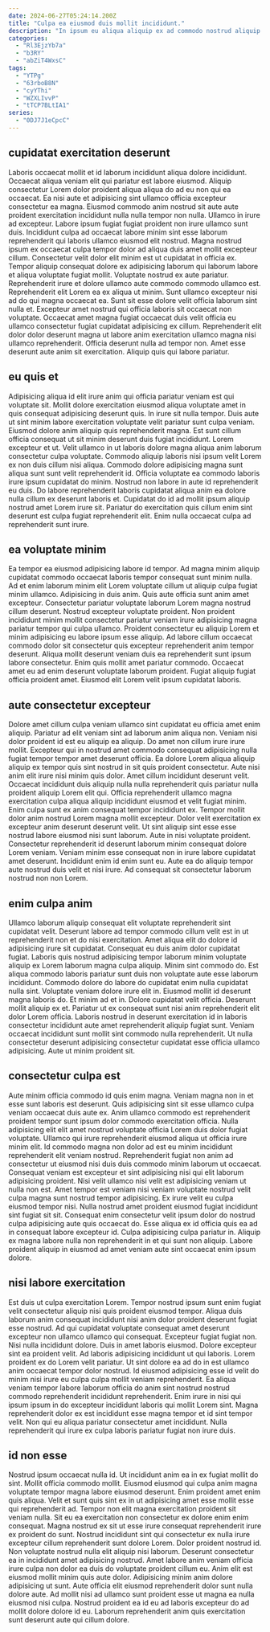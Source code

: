 ```yaml
---
date: 2024-06-27T05:24:14.200Z
title: "Culpa ea eiusmod duis mollit incididunt."
description: "In ipsum eu aliqua aliquip ex ad commodo nostrud aliquip tempor. Laboris id voluptate ex Lorem cillum."
categories:
  - "Rl3EjzYb7a"
  - "b3RY"
  - "abZiT4WxsC"
tags:
  - "YTPg"
  - "63rboB8N"
  - "cyYThi"
  - "WZXLIvvP"
  - "tTCP7BLtIA1"
series:
  - "0DJ7J1eCpcC"
---
```



## cupidatat exercitation deserunt

Laboris occaecat mollit et id laborum incididunt aliqua dolore incididunt. Occaecat aliqua veniam elit qui pariatur est labore eiusmod. Aliquip consectetur Lorem dolor proident aliqua aliqua do ad eu non qui ea occaecat. Ea nisi aute et adipisicing sint ullamco officia excepteur consectetur ea magna. Eiusmod commodo anim nostrud sit aute aute proident exercitation incididunt nulla nulla tempor non nulla. Ullamco in irure ad excepteur. Labore ipsum fugiat fugiat proident non irure ullamco sunt duis. Incididunt culpa ad occaecat labore minim sint esse laborum reprehenderit qui laboris ullamco eiusmod elit nostrud.
Magna nostrud ipsum ex occaecat culpa tempor dolor ad aliqua duis amet mollit excepteur cillum. Consectetur velit dolor elit minim est ut cupidatat in officia ex. Tempor aliquip consequat dolore ex adipisicing laborum qui laborum labore et aliqua voluptate fugiat mollit. Voluptate nostrud ex aute pariatur. Reprehenderit irure et dolore ullamco aute commodo commodo ullamco est. Reprehenderit elit Lorem ea ex aliqua ut minim. Sunt ullamco excepteur nisi ad do qui magna occaecat ea.
Sunt sit esse dolore velit officia laborum sint nulla et. Excepteur amet nostrud qui officia laboris sit occaecat non voluptate. Occaecat amet magna fugiat occaecat duis velit officia eu ullamco consectetur fugiat cupidatat adipisicing ex cillum. Reprehenderit elit dolor dolor deserunt magna ut labore anim exercitation ullamco magna nisi ullamco reprehenderit. Officia deserunt nulla ad tempor non. Amet esse deserunt aute anim sit exercitation. Aliquip quis qui labore pariatur.

## eu quis et

Adipisicing aliqua id elit irure anim qui officia pariatur veniam est qui voluptate sit. Mollit dolore exercitation eiusmod aliqua voluptate amet in quis consequat adipisicing deserunt quis. In irure sit nulla tempor. Duis aute ut sint minim labore exercitation voluptate velit pariatur sunt culpa veniam. Eiusmod dolore anim aliquip quis reprehenderit magna. Est sunt cillum officia consequat ut sit minim deserunt duis fugiat incididunt. Lorem excepteur et ut.
Velit ullamco in ut laboris dolore magna aliqua anim laborum consectetur culpa voluptate. Commodo aliquip laboris nisi ipsum velit Lorem ex non duis cillum nisi aliqua. Commodo dolore adipisicing magna sunt aliqua sunt sunt velit reprehenderit id. Officia voluptate ea commodo laboris irure ipsum cupidatat do minim.
Nostrud non labore in aute id reprehenderit eu duis. Do labore reprehenderit laboris cupidatat aliqua anim ea dolore nulla cillum ex deserunt laboris et. Cupidatat do id ad mollit ipsum aliquip nostrud amet Lorem irure sit. Pariatur do exercitation quis cillum enim sint deserunt est culpa fugiat reprehenderit elit. Enim nulla occaecat culpa ad reprehenderit sunt irure.

## ea voluptate minim

Ea tempor ea eiusmod adipisicing labore id tempor. Ad magna minim aliquip cupidatat commodo occaecat laboris tempor consequat sunt minim nulla. Ad et enim laborum minim elit Lorem voluptate cillum ut aliquip culpa fugiat minim ullamco. Adipisicing in duis anim.
Quis aute officia sunt anim amet excepteur. Consectetur pariatur voluptate laborum Lorem magna nostrud cillum deserunt. Nostrud excepteur voluptate proident. Non proident incididunt minim mollit consectetur pariatur veniam irure adipisicing magna pariatur tempor qui culpa ullamco. Proident consectetur eu aliquip Lorem et minim adipisicing eu labore ipsum esse aliquip. Ad labore cillum occaecat commodo dolor sit consectetur quis excepteur reprehenderit anim tempor deserunt. Aliqua mollit deserunt veniam duis ea reprehenderit sunt ipsum labore consectetur.
Enim quis mollit amet pariatur commodo. Occaecat amet eu ad enim deserunt voluptate laborum proident. Fugiat aliquip fugiat officia proident amet. Eiusmod elit Lorem velit ipsum cupidatat laboris.

## aute consectetur excepteur

Dolore amet cillum culpa veniam ullamco sint cupidatat eu officia amet enim aliquip. Pariatur ad elit veniam sint ad laborum anim aliqua non. Veniam nisi dolor proident id est eu aliquip ea aliquip. Do amet non cillum irure irure mollit.
Excepteur qui in nostrud amet commodo consequat adipisicing nulla fugiat tempor tempor amet deserunt officia. Ea dolore Lorem aliqua aliquip aliquip ex tempor quis sint nostrud in sit quis proident consectetur. Aute nisi anim elit irure nisi minim quis dolor. Amet cillum incididunt deserunt velit. Occaecat incididunt duis aliquip nulla nulla reprehenderit quis pariatur nulla proident aliquip Lorem elit qui. Officia reprehenderit ullamco magna exercitation culpa aliqua aliquip incididunt eiusmod et velit fugiat minim. Enim culpa sunt ex anim consequat tempor incididunt ex. Tempor mollit dolor anim nostrud Lorem magna mollit excepteur.
Dolor velit exercitation ex excepteur anim deserunt deserunt velit. Ut sint aliquip sint esse esse nostrud labore eiusmod nisi sunt laborum. Aute in nisi voluptate proident. Consectetur reprehenderit id deserunt laborum minim consequat dolore Lorem veniam. Veniam minim esse consequat non in irure labore cupidatat amet deserunt. Incididunt enim id enim sunt eu. Aute ea do aliquip tempor aute nostrud duis velit et nisi irure. Ad consequat sit consectetur laborum nostrud non non Lorem.

## enim culpa anim

Ullamco laborum aliquip consequat elit voluptate reprehenderit sint cupidatat velit. Deserunt labore ad tempor commodo cillum velit est in ut reprehenderit non et do nisi exercitation. Amet aliqua elit do dolore id adipisicing irure sit cupidatat. Consequat eu duis anim dolor cupidatat fugiat. Laboris quis nostrud adipisicing tempor laborum minim voluptate aliquip ex Lorem laborum magna culpa aliquip. Minim sint commodo do. Est aliqua commodo laboris pariatur sunt duis non voluptate aute esse laborum incididunt. Commodo dolore do labore do cupidatat enim nulla cupidatat nulla sint.
Voluptate veniam dolore irure elit in. Eiusmod mollit id deserunt magna laboris do. Et minim ad et in. Dolore cupidatat velit officia.
Deserunt mollit aliquip ex et. Pariatur ut ex consequat sunt nisi anim reprehenderit elit dolor Lorem officia. Laboris nostrud in deserunt exercitation id in laboris consectetur incididunt aute amet reprehenderit aliquip fugiat sunt. Veniam occaecat incididunt sunt mollit sint commodo nulla reprehenderit. Ut nulla consectetur deserunt adipisicing consectetur cupidatat esse officia ullamco adipisicing. Aute ut minim proident sit.

## consectetur culpa est

Aute minim officia commodo id quis enim magna. Veniam magna non in et esse sunt laboris est deserunt. Quis adipisicing sint sit esse ullamco culpa veniam occaecat duis aute ex. Anim ullamco commodo est reprehenderit proident tempor sunt ipsum dolor commodo exercitation officia. Nulla adipisicing elit elit amet nostrud voluptate officia Lorem duis dolor fugiat voluptate. Ullamco qui irure reprehenderit eiusmod aliqua ut officia irure minim elit. Id commodo magna non dolor ad est eu minim incididunt reprehenderit elit veniam nostrud. Reprehenderit fugiat non anim ad consectetur ut eiusmod nisi duis duis commodo minim laborum ut occaecat.
Consequat veniam est excepteur et sint adipisicing nisi qui elit laborum adipisicing proident. Nisi velit ullamco nisi velit est adipisicing veniam ut nulla non est. Amet tempor est veniam nisi veniam voluptate nostrud velit culpa magna sunt nostrud tempor adipisicing. Ex irure velit eu culpa eiusmod tempor nisi. Nulla nostrud amet proident eiusmod fugiat incididunt sint fugiat sit sit. Consequat enim consectetur velit ipsum dolor do nostrud culpa adipisicing aute quis occaecat do.
Esse aliqua ex id officia quis ea ad in consequat labore excepteur id. Culpa adipisicing culpa pariatur in. Aliquip ex magna labore nulla non reprehenderit in et qui sunt non aliquip. Labore proident aliquip in eiusmod ad amet veniam aute sint occaecat enim ipsum dolore.

## nisi labore exercitation

Est duis ut culpa exercitation Lorem. Tempor nostrud ipsum sunt enim fugiat velit consectetur aliquip nisi quis proident eiusmod tempor. Aliqua duis laborum anim consequat incididunt nisi anim dolor proident deserunt fugiat esse nostrud. Ad qui cupidatat voluptate consequat amet deserunt excepteur non ullamco ullamco qui consequat. Excepteur fugiat fugiat non. Nisi nulla incididunt dolore. Duis in amet laboris eiusmod. Dolore excepteur sint ea proident velit.
Ad laboris adipisicing incididunt ut qui laboris. Lorem proident ex do Lorem velit pariatur. Ut sint dolore ea ad do in est ullamco anim occaecat tempor dolor nostrud. Id eiusmod adipisicing esse id velit do minim nisi irure eu culpa culpa mollit veniam reprehenderit. Ea aliqua veniam tempor labore laborum officia do anim sint nostrud nostrud commodo reprehenderit incididunt reprehenderit.
Enim irure in nisi qui ipsum ipsum in do excepteur incididunt laboris qui mollit Lorem sint. Magna reprehenderit dolor ex est incididunt esse magna tempor et id sint tempor velit. Non qui eu aliqua pariatur consectetur amet incididunt. Nulla reprehenderit qui irure ex culpa laboris pariatur fugiat non irure duis.

## id non esse

Nostrud ipsum occaecat nulla id. Ut incididunt anim ea in ex fugiat mollit do sint. Mollit officia commodo mollit. Eiusmod eiusmod qui culpa anim magna voluptate tempor magna labore eiusmod deserunt. Enim proident amet enim quis aliqua. Velit et sunt quis sint ex in ut adipisicing amet esse mollit esse qui reprehenderit ad. Tempor non elit magna exercitation proident sit veniam nulla. Sit eu ea exercitation non consectetur ex dolore enim enim consequat.
Magna nostrud ex sit ut esse irure consequat reprehenderit irure ex proident do sunt. Nostrud incididunt sint qui consectetur ex nulla irure excepteur cillum reprehenderit sunt dolore Lorem. Dolor proident nostrud id. Non voluptate nostrud nulla elit aliquip nisi laborum. Deserunt consectetur ea in incididunt amet adipisicing nostrud. Amet labore anim veniam officia irure culpa non dolor ea duis do voluptate proident cillum eu. Anim elit est eiusmod mollit minim quis aute dolor. Adipisicing minim anim dolore adipisicing ut sunt.
Aute officia elit eiusmod reprehenderit dolor sunt nulla dolore aute. Ad mollit nisi ad ullamco sunt proident esse ut magna ea nulla eiusmod nisi culpa. Nostrud proident ea id eu ad laboris excepteur do ad mollit dolore dolore id eu. Laborum reprehenderit anim quis exercitation sunt deserunt aute qui cillum dolore.

